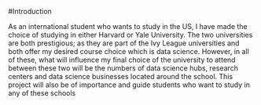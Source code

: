 #Introduction

As an international student who wants to study in the US, I have made the choice of studying in either Harvard or Yale University. The two universities are both prestigious; as they are part of the Ivy League universities and both offer my desired course choice which is data science. However, in all of these, what will influence my final choice of the university to attend between these two will be the numbers of data science hubs, research centers and data science businesses located around the school. This project will also be of importance and guide students who want to study in any of these schools

